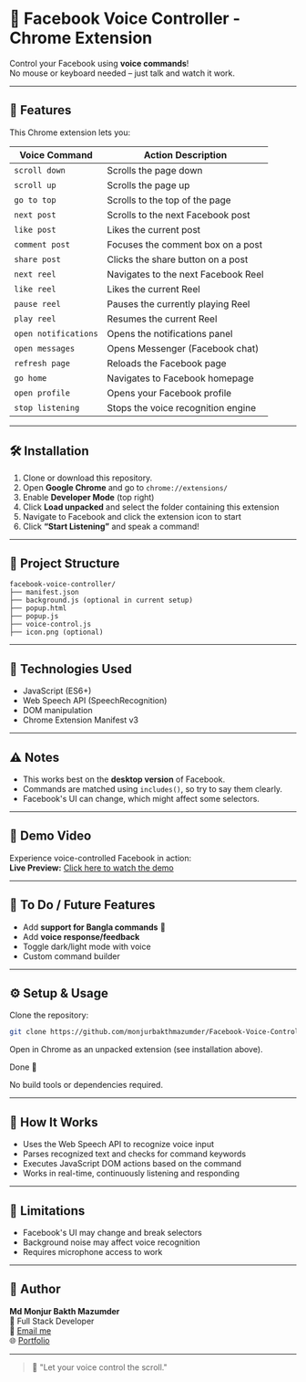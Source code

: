 # 🎤 Facebook Voice Controller - Chrome Extension

Control your Facebook using **voice commands**!  
No mouse or keyboard needed – just talk and watch it work.

---

## 🚀 Features

This Chrome extension lets you:

| Voice Command           | Action Description                            |
|-------------------------|-----------------------------------------------|
| `scroll down`           | Scrolls the page down                         |
| `scroll up`             | Scrolls the page up                           |
| `go to top`             | Scrolls to the top of the page                |
| `next post`             | Scrolls to the next Facebook post             |
| `like post`             | Likes the current post                        |
| `comment post`          | Focuses the comment box on a post             |
| `share post`            | Clicks the share button on a post             |
| `next reel`             | Navigates to the next Facebook Reel           |
| `like reel`             | Likes the current Reel                        |
| `pause reel`            | Pauses the currently playing Reel             |
| `play reel`             | Resumes the current Reel                      |
| `open notifications`    | Opens the notifications panel                 |
| `open messages`         | Opens Messenger (Facebook chat)               |
| `refresh page`          | Reloads the Facebook page                     |
| `go home`               | Navigates to Facebook homepage                |
| `open profile`          | Opens your Facebook profile                   |
| `stop listening`        | Stops the voice recognition engine            |

---

## 🛠 Installation

1. Clone or download this repository.
2. Open **Google Chrome** and go to `chrome://extensions/`
3. Enable **Developer Mode** (top right)
4. Click **Load unpacked** and select the folder containing this extension
5. Navigate to Facebook and click the extension icon to start
6. Click **“Start Listening”** and speak a command!

---

## 📁 Project Structure

```
facebook-voice-controller/
├── manifest.json
├── background.js (optional in current setup)
├── popup.html
├── popup.js
├── voice-control.js
├── icon.png (optional)
```

---

## 🧠 Technologies Used

- JavaScript (ES6+)
- Web Speech API (SpeechRecognition)
- DOM manipulation
- Chrome Extension Manifest v3

---

## ⚠️ Notes

- This works best on the **desktop version** of Facebook.
- Commands are matched using `includes()`, so try to say them clearly.
- Facebook's UI can change, which might affect some selectors.

---

## 🎥 Demo Video

Experience voice-controlled Facebook in action:  
**Live Preview:** [Click here to watch the demo](https://youtu.be/ZAyuRWs7muc)

---

## 📌 To Do / Future Features

- Add **support for Bangla commands** 🎤
- Add **voice response/feedback**
- Toggle dark/light mode with voice
- Custom command builder

---

## ⚙️ Setup & Usage

Clone the repository:

```bash
git clone https://github.com/monjurbakthmazumder/Facebook-Voice-Controller-Chrome-Extension.git
```

Open in Chrome as an unpacked extension (see installation above).

Done 🎉

No build tools or dependencies required.

---

## 🧠 How It Works

- Uses the Web Speech API to recognize voice input
- Parses recognized text and checks for command keywords
- Executes JavaScript DOM actions based on the command
- Works in real-time, continuously listening and responding

---

## 📌 Limitations

- Facebook's UI may change and break selectors
- Background noise may affect voice recognition
- Requires microphone access to work

---

## 🙌 Author

**Md Monjur Bakth Mazumder**  
💼 Full Stack Developer  
📧 [Email me](mailto:md.monjurmbm2001@gmail.com)  
🌐 [Portfolio](https://mdmonjurbakthmazumder.netlify.app)


---

> 💬 "Let your voice control the scroll."

